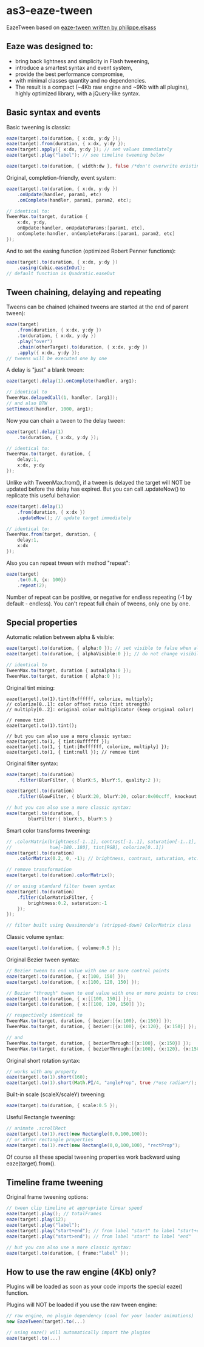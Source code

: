 as3-eaze-tween
==============

EazeTween based on [eaze-tween written by philippe.elsass](https://code.google.com/p/eaze-tween/)

Eaze was designed to:
---------------------

- bring back lightness and simplicity in Flash tweening,
- introduce a smartest syntax and event system,
- provide the best performance compromise,
- with minimal classes quantity and no dependencies.
- The result is a compact (~4Kb raw engine and ~9Kb with all plugins), highly optimized library, with a jQuery-like syntax.

Basic syntax and events
-----------------------

Basic tweening is classic:
```actionscript
eaze(target).to(duration, { x:dx, y:dy });
eaze(target).from(duration, { x:dx, y:dy });
eaze(target).apply({ x:dx, y:dy }); // set values immediately
eaze(target).play("label"); // see timeline tweening below

eaze(target).to(duration, { width:dw }, false /*don't overwrite existing tweens*/);
```

Original, completion-friendly, event system:
```actionscript
eaze(target).to(duration, { x:dx, y:dy })
    .onUpdate(handler, param1, etc)
    .onComplete(handler, param1, param2, etc);

// identical to:
TweenMax.to(target, duration {
    x:dx, y:dy,
    onUpdate:handler, onUpdateParams:[param1, etc],
    onComplete:handler, onCompleteParams:[param1, param2, etc]
});
```

And to set the easing function (optimized Robert Penner functions):
```actionscript
eaze(target).to(duration, { x:dx, y:dy })
    .easing(Cubic.easeInOut);
// default function is Quadratic.easeOut
```

Tween chaining, delaying and repeating
--------------------------------------
Tweens can be chained (chained tweens are started at the end of parent tween):
```actionscript
eaze(target)
    .from(duration, { x:dx, y:dy }) 
    .to(duration, { x:dx, y:dy })
    .play("over")
    .chain(otherTarget).to(duration, { x:dx, y:dy })
    .apply({ x:dx, y:dy });
// tweens will be executed one by one
```

A delay is "just" a blank tween:
```actionscript
eaze(target).delay(1).onComplete(handler, arg1);

// identical to
TweenMax.delayedCall(1, handler, [arg1]);
// and also BTW
setTimeout(handler, 1000, arg1);
```

Now you can chain a tween to the delay tween:
```actionscript
eaze(target).delay(1)
    .to(duration, { x:dx, y:dy });

// identical to:
TweenMax.to(target, duration, {
    delay:1,
    x:dx, y:dy
});
```

Unlike with TweenMax.from(), if a tween is delayed the target will NOT be updated before the delay has expired. But you can call .updateNow() to replicate this useful behavior:
```actionscript
eaze(target).delay(1)
    .from(duration, { x:dx })
    .updateNow(); // update target immediately

// identical to:
TweenMax.from(target, duration, { 
    delay:1,
    x:dx
});
```

Also you can repeat tween with method "repeat":
```actionscript
eaze(target)
	.to(0.8, {x: 100})
	.repeat(2);
```
Number of repeat can be positive, or negative for endless repeating (-1 by default - endless).
You can't repeat full chain of tweens, only one by one.

Special properties
------------------
Automatic relation between alpha & visible:
```actionscript
eaze(target).to(duration, { alpha:0 }); // set visible to false when alpha==0
eaze(target).to(duration, { alphaVisible:0 }); // do not change visibility

// identical to
TweenMax.to(target, duration { autoAlpha:0 });
TweenMax.to(target, duration { alpha:0 });
```

Original tint mixing:
```acrionscripteaze(target).to(1).tint(0xffffff);
eaze(target).to(1).tint(0xffffff, colorize, multiply);
// colorize[0..1]: color offset ratio (tint strength)
// multiply[0..2]: original color multiplicator (keep original color)

// remove tint
eaze(target).to(1).tint();

// but you can also use a more classic syntax:
eaze(target).to(1, { tint:0xffffff });
eaze(target).to(1, { tint:[0xffffff, colorize, multiply] });
eaze(target).to(1, { tint:null }); // remove tint
```

Original filter syntax:
```actionscript
eaze(target).to(duration)
    .filter(BlurFilter, { blurX:5, blurY:5, quality:2 });

eaze(target).to(duration)
    .filter(GlowFilter, { blurX:20, blurY:20, color:0x00ccff, knockout:true });

// but you can also use a more classic syntax:
eaze(target).to(duration, { 
        blurFilter:{ blurX:5, blurY:5 }
```

Smart color transforms tweening:
```actionscript
// .colorMatrix(brightness[-1..1], contrast[-1..1], saturation[-1..1], 
//              hue[-180..180], tint[RGB], colorize[0..1])
eaze(target).to(duration)
    .colorMatrix(0.2, 0, -1); // brightness, contrast, saturation, etc.

// remove transformation
eaze(target).to(duration).colorMatrix();

// or using standard filter tween syntax
eaze(target).to(duration)
    .filter(ColorMatrixFilter, { 
        brightness:0.2, saturation:-1
    });
});

// filter built using Quasimondo's (stripped-down) ColorMatrix class
```

Classic volume syntax:
```actionscript
eaze(target).to(duration, { volume:0.5 });
```

Original Bezier tween syntax:
```actionscript
// Bezier tween to end value with one or more control points
eaze(target).to(duration, { x:[100, 150] });
eaze(target).to(duration, { x:[100, 120, 150] });

// Bezier "through" tween to end value with one or more points to cross
eaze(target).to(duration, { x:[[100, 150]] });
eaze(target).to(duration, { x:[[100, 120, 150]] });

// respectively identical to
TweenMax.to(target, duration, { bezier:[{x:100}, {x:150}] });
TweenMax.to(target, duration, { bezier:[{x:100}, {x:120}, {x:150}] });

// and
TweenMax.to(target, duration, { bezierThrough:[{x:100}, {x:150}] });
TweenMax.to(target, duration, { bezierThrough:[{x:100}, {x:120}, {x:150}] });
```

Original short rotation syntax:
```actionscript
// works with any property
eaze(target).to(1).short(160);
eaze(target).to(1).short(Math.PI/4, "angleProp", true /*use radian*/);
```

Built-in scale (scaleX/scaleY) tweening:
```actionscript
eaze(target).to(duration, { scale:0.5 });
```

Useful Rectangle tweening:
```actionscript
// animate .scrollRect
eaze(target).to(1).rect(new Rectangle(0,0,100,100));
// or other rectangle properties
eaze(target).to(1).rect(new Rectangle(0,0,100,100), "rectProp");
```

Of course all these special tweening properties work backward using eaze(target).from().

Timeline frame tweening
-----------------------
Original frame tweening options:
```actionscript
// tween clip timeline at appropriate linear speed
eaze(target).play(); // totalFrames
eaze(target).play(12);
eaze(target).play("label");
eaze(target).play("start+end"); // from label "start" to label "start+end"
eaze(target).play("start>end"); // from label "start" to label "end"

// but you can also use a more classic syntax:
eaze(target).to(duration, { frame:"label" });
```

How to use the raw engine (4Kb) only?
-------------------------------------
Plugins will be loaded as soon as your code imports the special eaze() function.

Plugins will NOT be loaded if you use the raw tween engine:
```actionscript
// raw engine, no plugin dependency (cool for your loader animations)
new EazeTween(target).to(...)

// using eaze() will automatically import the plugins
eaze(target).to(...)
```